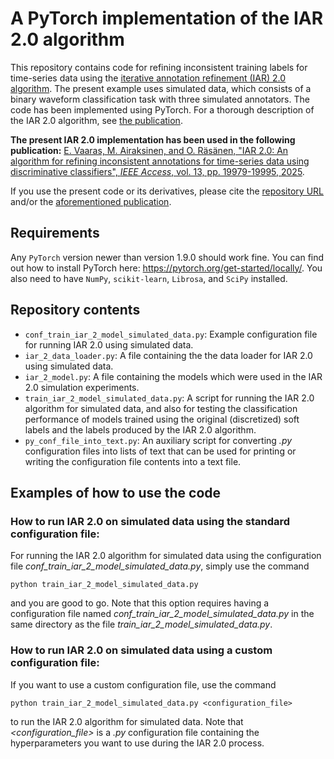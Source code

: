 # A PyTorch implementation of the IAR 2.0 algorithm

This repository contains code for refining inconsistent training labels for time-series data using the [iterative annotation refinement (IAR) 2.0 algorithm](https://ieeexplore.ieee.org/document/10854471). The present example uses simulated data, which consists of a binary waveform classification task with three simulated annotators. The code has been implemented using PyTorch. For a thorough description of the IAR 2.0 algorithm, see [the publication](https://ieeexplore.ieee.org/document/10854471).

**The present IAR 2.0 implementation has been used in the following publication:**
[E. Vaaras, M. Airaksinen, and O. Räsänen, "IAR 2.0: An algorithm for refining inconsistent annotations for time-series data using discriminative classifiers", _IEEE Access_, vol. 13, pp. 19979-19995, 2025](https://ieeexplore.ieee.org/document/10854471).

If you use the present code or its derivatives, please cite the [repository URL](https://github.com/SPEECHCOG/IAR_2) and/or the [aforementioned publication](https://ieeexplore.ieee.org/document/10854471).

## Requirements
Any `PyTorch` version newer than version 1.9.0 should work fine. You can find out how to install PyTorch here: https://pytorch.org/get-started/locally/. You also need to have `NumPy`, `scikit-learn`, `Librosa`, and `SciPy` installed.

## Repository contents
- `conf_train_iar_2_model_simulated_data.py`: Example configuration file for running IAR 2.0 using simulated data.
- `iar_2_data_loader.py`: A file containing the the data loader for IAR 2.0 using simulated data.
- `iar_2_model.py`: A file containing the models which were used in the IAR 2.0 simulation experiments.
- `train_iar_2_model_simulated_data.py`: A script for running the IAR 2.0 algorithm for simulated data, and also for testing the classification performance of models trained using the original (discretized) soft labels and the labels produced by the IAR 2.0 algorithm.
- `py_conf_file_into_text.py`: An auxiliary script for converting _.py_ configuration files into lists of text that can be used for printing or writing the configuration file contents into a text file.


## Examples of how to use the code


### How to run IAR 2.0 on simulated data using the standard configuration file:
For running the IAR 2.0 algorithm for simulated data using the configuration file _conf_train_iar_2_model_simulated_data.py_, simply use the command
```
python train_iar_2_model_simulated_data.py
```
and you are good to go. Note that this option requires having a configuration file named _conf_train_iar_2_model_simulated_data.py_ in the same directory as the file _train_iar_2_model_simulated_data.py_.

### How to run IAR 2.0 on simulated data using a custom configuration file:
If you want to use a custom configuration file, use the command
```
python train_iar_2_model_simulated_data.py <configuration_file>
```
to run the IAR 2.0 algorithm for simulated data. Note that _<configuration_file>_ is a _.py_ configuration file containing the hyperparameters you want to use during the IAR 2.0 process.

